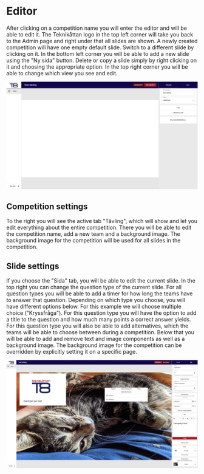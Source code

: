 # Editor

[comment]: # 'Explain where to find the competition name. Perhaps an image or link to Admin?'

After clicking on a competition name you will enter the editor and will be able to edit it.
The Teknikåttan logo in the top left corner will take you back to the Admin page and right under that all slides are shown.
A newly created competition will have one empty default slide.
Switch to a different slide by clicking on it.
In the bottom left corner you will be able to add a new slide using the "Ny sida" button.
Delete or copy a slide simply by right clicking on it and choosing the appropriate option.
In the top right corner you will be able to change which view you see and edit.

![Editor with competition tab open](../_static/editor_competition.png)

## Competition settings

To the right you will see the active tab "Tävling", which will show and let you edit everything about the entire competition.
There you will be able to edit the competition name, add a new team and a background image.
The background image for the competition will be used for all slides in the competition.

## Slide settings

If you choose the "Sida" tab, you will be able to edit the current slide.
In the top right you can change the question type of the current slide.
For all question types you will be able to add a timer for how long the teams have to answer that question.
Depending on which type you choose, you will have different options below.
For this example we will choose multiple choice ("Kryssfråga").
For this question type you will have the option to add a title to the question and how much many points a correct answer yields.
For this question type you will also be able to add alternatives, which the teams will be able to choose between during a competition.
Below that you will be able to add and remove text and image components as well as a background image.
The background image for the competition can be overridden by explicitly setting it on a specific page.

![Editor with slide tab open](../_static/editor_slide.jpg)

[comment]: # 'Perhaps mention right clicking a component to make a copy to another view?'

